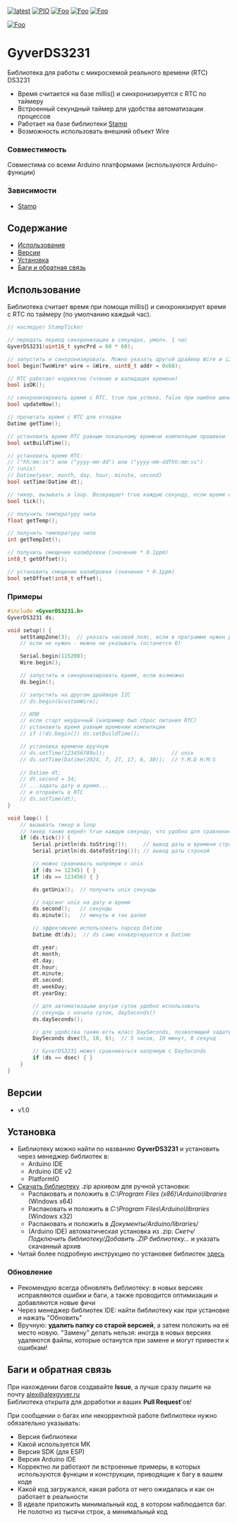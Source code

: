 [![latest](https://img.shields.io/github/v/release/GyverLibs/GyverDS3231.svg?color=brightgreen)](https://github.com/GyverLibs/GyverDS3231/releases/latest/download/GyverDS3231.zip)
[![PIO](https://badges.registry.platformio.org/packages/gyverlibs/library/GyverDS3231.svg)](https://registry.platformio.org/libraries/gyverlibs/GyverDS3231)
[![Foo](https://img.shields.io/badge/Website-AlexGyver.ru-blue.svg?style=flat-square)](https://alexgyver.ru/)
[![Foo](https://img.shields.io/badge/%E2%82%BD%24%E2%82%AC%20%D0%9F%D0%BE%D0%B4%D0%B4%D0%B5%D1%80%D0%B6%D0%B0%D1%82%D1%8C-%D0%B0%D0%B2%D1%82%D0%BE%D1%80%D0%B0-orange.svg?style=flat-square)](https://alexgyver.ru/support_alex/)
[![Foo](https://img.shields.io/badge/README-ENGLISH-blueviolet.svg?style=flat-square)](https://github-com.translate.goog/GyverLibs/GyverDS3231?_x_tr_sl=ru&_x_tr_tl=en)  

[![Foo](https://img.shields.io/badge/ПОДПИСАТЬСЯ-НА%20ОБНОВЛЕНИЯ-brightgreen.svg?style=social&logo=telegram&color=blue)](https://t.me/GyverLibs)

# GyverDS3231
Библиотека для работы с микросхемой реального времени (RTC) DS3231
- Время считается на базе millis() и синхронизируется с RTC по таймеру
- Встроенный секундный таймер для удобства автоматизации процессов
- Работает на базе библиотеки [Stamp](https://github.com/GyverLibs/Stamp)
- Возможность использовать внешний объект Wire

### Совместимость
Совместима со всеми Arduino платформами (используются Arduino-функции)

### Зависимости
- [Stamp](https://github.com/GyverLibs/Stamp)

## Содержание
- [Использование](#usage)
- [Версии](#versions)
- [Установка](#install)
- [Баги и обратная связь](#feedback)

<a id="usage"></a>

## Использование
Библиотека считает время при помощи millis() и синхронизирует время с RTC по таймеру (по умолчанию каждый час).

```cpp
// наследует StampTicker

// передать период синхронизации в секундах, умолч. 1 час
GyverDS3231(uint16_t syncPrd = 60 * 60);

// запустить и синхронизировать. Можно указать другой драйвер Wire и i2c адрес. Вернёт true при успехе
bool begin(TwoWire* wire = &Wire, uint8_t addr = 0x68);

// RTC работает корректно (чтение и валидация времени)
bool isOK();

// синхронизировать время с RTC. true при успехе, false при ошибке шины или после сброса питания RTC
bool updateNow();

// прочитать время с RTC для отладки
Datime getTime();

// установить время RTC равным локальному времени компиляции прошивки
bool setBuildTime();

// установить время RTC:
// ("hh:mm:ss") или ("yyyy-mm-dd") или ("yyyy-mm-ddThh:mm:ss")
// (unix)
// Datime(year, month, day, hour, minute, second)
bool setTime(Datime dt);

// тикер, вызывать в loop. Возвращает true каждую секунду, если время синхронизировано
bool tick();

// получить температуру чипа
float getTemp();

// получить температуру чипа
int getTempInt();

// получить смещение калибровки (значение * 0.1ppm)
int8_t getOffset();

// установить смещение калибровки (значение * 0.1ppm)
bool setOffset(int8_t offset);
```

### Примеры
```cpp
#include <GyverDS3231.h>
GyverDS3231 ds;

void setup() {
    setStampZone(3);  // указать часовой пояс, если в программе нужен реальный unix
    // если не нужен - можно не указывать (останется 0)

    Serial.begin(115200);
    Wire.begin();

    // запустить и синхронизировать время, если возможно
    ds.begin();

    // запустить на другом драйвере I2C
    // ds.begin(&customWire);

    // ИЛИ
    // если старт неудачный (например был сброс питания RTC)
    // установить время равным времении компиляции
    // if (!ds.begin()) ds.setBuildTime();

    // установка времени вручную
    // ds.setTime(123456789ul);                     // unix
    // ds.setTime(Datime(2024, 7, 27, 17, 6, 30));  // Y.M.D H:M:S
    
    // Datime dt;
    // dt.second = 34;
    // ...задать дату и время...
    // и отправить в RTC
    // ds.setTime(dt);
}

void loop() {
    // вызывать тикер в loop
    // тикер также вернёт true каждую секунду, что удобно для сравнения времени
    if (ds.tick()) {
        Serial.println(ds.toString());     // вывод даты и времени строкой
        Serial.println(ds.dateToString()); // вывод даты строкой

        // можно сравнивать напрямую с unix
        if (ds >= 12345) { }
        if (ds == 123456) { }

        ds.getUnix();  // получить unix секунды

        // парсинг unix на дату и время
        ds.second();   // секунды
        ds.minute();   // минуты и так далее

        // эффективнее использовать парсер Datime
        Datime dt(ds);  // ds само конвертируется в Datime

        dt.year;
        dt.month;
        dt.day;
        dt.hour;
        dt.minute;
        dt.second;
        dt.weekDay;
        dt.yearDay;

        // для автоматизации внутри суток удобно использовать 
        // секунды с начала суток, daySeconds()
        ds.daySeconds();

        // для удобства также есть класс DaySeconds, позволяющий задать время внутри суток
        DaySeconds dsec(5, 10, 0);  // 5 часов, 10 минут, 0 секунд

        // GyverDS3231 может сравниваться напрямую с DaySeconds
        if (ds == dsec) { }
    }
}
```

<a id="versions"></a>

## Версии
- v1.0

<a id="install"></a>
## Установка
- Библиотеку можно найти по названию **GyverDS3231** и установить через менеджер библиотек в:
    - Arduino IDE
    - Arduino IDE v2
    - PlatformIO
- [Скачать библиотеку](https://github.com/GyverLibs/GyverDS3231/archive/refs/heads/main.zip) .zip архивом для ручной установки:
    - Распаковать и положить в *C:\Program Files (x86)\Arduino\libraries* (Windows x64)
    - Распаковать и положить в *C:\Program Files\Arduino\libraries* (Windows x32)
    - Распаковать и положить в *Документы/Arduino/libraries/*
    - (Arduino IDE) автоматическая установка из .zip: *Скетч/Подключить библиотеку/Добавить .ZIP библиотеку…* и указать скачанный архив
- Читай более подробную инструкцию по установке библиотек [здесь](https://alexgyver.ru/arduino-first/#%D0%A3%D1%81%D1%82%D0%B0%D0%BD%D0%BE%D0%B2%D0%BA%D0%B0_%D0%B1%D0%B8%D0%B1%D0%BB%D0%B8%D0%BE%D1%82%D0%B5%D0%BA)
### Обновление
- Рекомендую всегда обновлять библиотеку: в новых версиях исправляются ошибки и баги, а также проводится оптимизация и добавляются новые фичи
- Через менеджер библиотек IDE: найти библиотеку как при установке и нажать "Обновить"
- Вручную: **удалить папку со старой версией**, а затем положить на её место новую. "Замену" делать нельзя: иногда в новых версиях удаляются файлы, которые останутся при замене и могут привести к ошибкам!

<a id="feedback"></a>

## Баги и обратная связь
При нахождении багов создавайте **Issue**, а лучше сразу пишите на почту [alex@alexgyver.ru](mailto:alex@alexgyver.ru)  
Библиотека открыта для доработки и ваших **Pull Request**'ов!

При сообщении о багах или некорректной работе библиотеки нужно обязательно указывать:
- Версия библиотеки
- Какой используется МК
- Версия SDK (для ESP)
- Версия Arduino IDE
- Корректно ли работают ли встроенные примеры, в которых используются функции и конструкции, приводящие к багу в вашем коде
- Какой код загружался, какая работа от него ожидалась и как он работает в реальности
- В идеале приложить минимальный код, в котором наблюдается баг. Не полотно из тысячи строк, а минимальный код